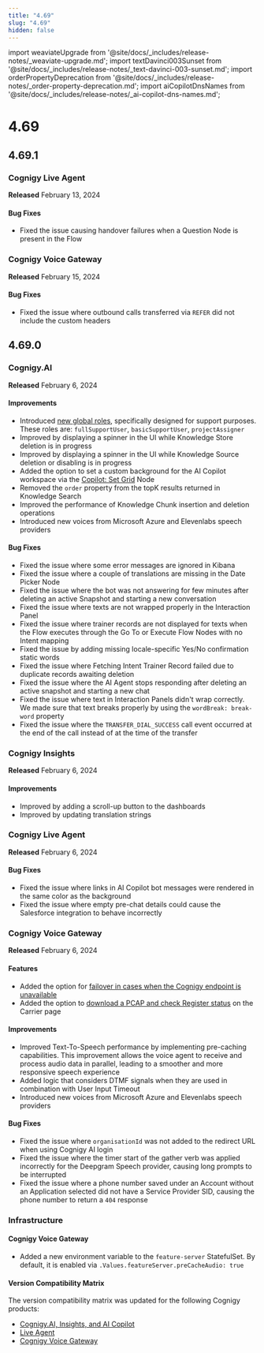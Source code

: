 ```yaml
---
title: "4.69"
slug: "4.69"
hidden: false
---
```


import weaviateUpgrade from '@site/docs/_includes/release-notes/_weaviate-upgrade.md';
import textDavinci003Sunset from '@site/docs/_includes/release-notes/_text-davinci-003-sunset.md';
import orderPropertyDeprecation from '@site/docs/_includes/release-notes/_order-property-deprecation.md';
import aiCopilotDnsNames from '@site/docs/_includes/release-notes/_ai-copilot-dns-names.md';

# 4.69

<aiCopilotDnsNames />

<orderPropertyDeprecation />

<textDavinci003Sunset />

<weaviateUpgrade />

## 4.69.1

### Cognigy Live Agent

**Released** February 13, 2024

#### Bug Fixes

- Fixed the issue causing handover failures when a Question Node is present in the Flow

### Cognigy Voice Gateway

**Released** February 15, 2024

#### Bug Fixes

- Fixed the issue where outbound calls transferred via `REFER` did not include the custom headers

## 4.69.0

### Cognigy.AI

**Released** February 6, 2024

#### Improvements

- Introduced [new global roles](../ai/administer/access/admin-center/access-control.md#global-roles), specifically designed for support purposes. These roles are: `fullSupportUser`, `basicSupportUser`, `projectAssigner`
- Improved by displaying a spinner in the UI while Knowledge Store deletion is in progress
- Improved by displaying a spinner in the UI while Knowledge Source deletion or disabling is in progress
- Added the option to set a custom background for the AI Copilot workspace via the [Copilot: Set Grid](../ai/build/node-reference/ai-copilot/set-grid.md) Node
- Removed the `order` property from the topK results returned in Knowledge Search
- Improved the performance of Knowledge Chunk insertion and deletion operations
- Introduced new voices from Microsoft Azure and Elevenlabs speech providers

#### Bug Fixes

- Fixed the issue where some error messages are ignored in Kibana
- Fixed the issue where a couple of translations are missing in the Date Picker Node
- Fixed the issue where the bot was not answering for few minutes after deleting an active Snapshot and starting a new conversation
- Fixed the issue where texts are not wrapped properly in the Interaction Panel
- Fixed the issue where trainer records are not displayed for texts when the Flow executes through the Go To or Execute Flow Nodes with no Intent mapping
- Fixed the issue by adding missing locale-specific Yes/No confirmation static words
- Fixed the issue where Fetching Intent Trainer Record failed due to duplicate records awaiting deletion
- Fixed the issue where the AI Agent stops responding after deleting an active snapshot and starting a new chat
- Fixed the issue where text in Interaction Panels didn't wrap correctly. We made sure that text breaks properly by using the `wordBreak: break-word` property
- Fixed the issue where the `TRANSFER_DIAL_SUCCESS` call event occurred at the end of the call instead of at the time of the transfer

### Cognigy Insights

**Released** February 6, 2024

#### Improvements

- Improved by adding a scroll-up button to the dashboards
- Improved by updating translation strings

### Cognigy Live Agent

**Released** February 6, 2024

#### Bug Fixes

- Fixed the issue where links in AI Copilot bot messages were rendered in the same color as the background
- Fixed the issue where empty pre-chat details could cause the Salesforce integration to behave incorrectly

### Cognigy Voice Gateway

**Released** February 6, 2024

#### Features

- Added the option for [failover in cases when the Cognigy endpoint is unavailable](../voice-gateway/webapp/applications.md#call-forwarding)
- Added the option to [download a PCAP and check Register status](../voice-gateway/webapp/carriers.md#outbound-authentication) on the Carrier page

#### Improvements

- Improved Text-To-Speech performance by implementing pre-caching capabilities. This improvement allows the voice agent to receive and process audio data in parallel, leading to a smoother and more responsive speech experience
- Added logic that considers DTMF signals when they are used in combination with User Input Timeout
- Introduced new voices from Microsoft Azure and Elevenlabs speech providers

#### Bug Fixes

- Fixed the issue where `organisationId` was not added to the redirect URL when using Cognigy AI login
- Fixed the issue where the timer start of the gather verb was applied incorrectly for the Deepgram Speech provider, causing long prompts to be interrupted
- Fixed the issue where a phone number saved under an Account without an Application selected did not have a Service Provider SID, causing the phone number to return a `404` response

### Infrastructure

#### Cognigy Voice Gateway

- Added a new environment variable to the `feature-server` StatefulSet. By default, it is enabled via `.Values.featureServer.preCacheAudio: true`

#### Version Compatibility Matrix

The version compatibility matrix was updated for the following Cognigy products:

- [Cognigy.AI, Insights, and AI Copilot](../ai/installation/version-compatibility-matrix.md)
- [Live Agent](../live-agent/installation/deployment/version-compatibility-matrix.md)
- [Cognigy Voice Gateway](../voice-gateway/installation/version-compatibility-matrix.md)